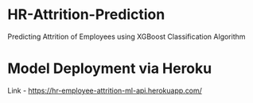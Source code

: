 # HR-Attrition-Prediction
Predicting Attrition of Employees using XGBoost Classification Algorithm

# Model Deployment via Heroku
Link - https://hr-employee-attrition-ml-api.herokuapp.com/
